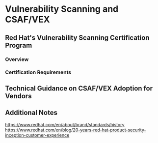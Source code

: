 # Vulnerability Scanning and CSAF/VEX 

## Red Hat's Vulnerability Scanning Certification Program
### Overview
### Certification Requirements

## Technical Guidance on CSAF/VEX Adoption for Vendors

## Additional Notes
https://www.redhat.com/en/about/brand/standards/history
https://www.redhat.com/en/blog/20-years-red-hat-product-security-inception-customer-experience
